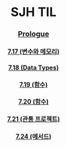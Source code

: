 <div align = "center">
 
 # **SJH TIL**

 ### [Prologue](https://github.com/SeoJunHa96/TIL/blob/main/Document/Prologue.md) 

 #### [7.17 (변수와 메모리)](https://github.com/SeoJunHa96/TIL/blob/main/Document/7.17.md)
 #### [7.18 (Data Types)](https://github.com/SeoJunHa96/TIL/blob/main/Document/7.18.md)
 #### [7.19 (함수)](https://github.com/SeoJunHa96/TIL/blob/main/Document/7.19.md)
 #### [7.20 (함수)](https://github.com/SeoJunHa96/TIL/blob/main/Document/7.20.md)
 #### [7.21 (관통 프로젝트)](https://github.com/SeoJunHa96/TIL/blob/main/Document/7.21.md)

 #### [7.24 (메서드)](https://github.com/SeoJunHa96/TIL/blob/main/Document/7.24.md)
</div>
